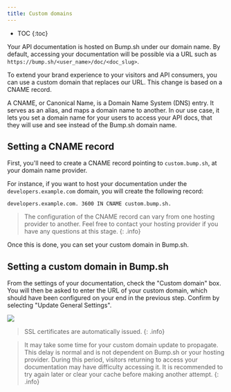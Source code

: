 ```yaml
---
title: Custom domains
---
```


- TOC
{:toc}

Your API documentation is hosted on Bump.sh under our domain name. By default, accessing your documentation will be possible via a URL such as `https://bump.sh/<user_name>/doc/<doc_slug>`.

To extend your brand experience to your visitors and API consumers, you can use a custom domain that replaces our URL. This change is based on a CNAME record.

A CNAME, or Canonical Name, is a Domain Name System (DNS) entry. It serves as an alias, and maps a domain name to another. In our use case, it lets you set a domain name for your users to access your API docs, that they will use and see instead of the Bump.sh domain name.

## Setting a CNAME record

First, you'll need to create a CNAME record pointing to `custom.bump.sh`, at your domain name provider.

For instance, if you want to host your documentation under the `developers.example.com` domain, you will create the following record:

```undefined
developers.example.com. 3600 IN CNAME custom.bump.sh.
```

> The configuration of the CNAME record can vary from one hosting provider to another. Feel free to contact your hosting provider if you have any questions at this stage.
{: .info}

Once this is done, you can set your custom domain in Bump.sh.

## Setting a custom domain in Bump.sh

From the settings of your documentation, check the "Custom domain" box. You will then be asked to enter the URL of your custom domain, which should have been configured on your end in the previous step. Confirm by selecting "Update General Settings".

![](/images/help/custom-domains.png)

> SSL certificates are automatically issued.
{: .info}

> It may take some time for your custom domain update to propagate. This delay is normal and is not dependent on Bump.sh or your hosting provider.
During this period, visitors returning to access your documentation may have difficulty accessing it. It is recommended to try again later or clear your cache before making another attempt.
{: .info}
